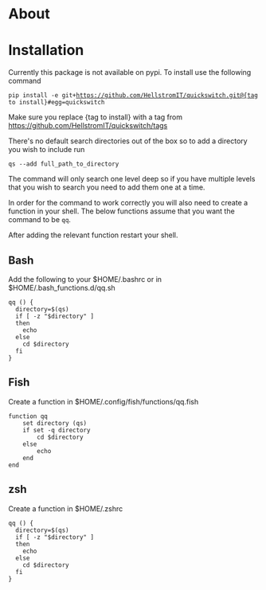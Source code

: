 # About

# Installation
Currently this package is not available on pypi. To install use the following command

<code>pip install -e git+https://github.com/HellstromIT/quickswitch.git@{tag to install}#egg=quickswitch</code>

Make sure you replace {tag to install} with a tag from https://github.com/HellstromIT/quickswitch/tags

There's no default search directories out of the box so to add a directory you wish to include run 

<code>qs --add full_path_to_directory</code>

The command will only search one level deep so if you have multiple levels that you wish to search you need to add them one at a time.

In order for the command to work correctly you will also need to create a function in your shell. The below functions assume that you want the command to be `qq`. 

After adding the relevant function restart your shell.

## Bash 
Add the following to your $HOME/.bashrc or in $HOME/.bash_functions.d/qq.sh

```
qq () {
  directory=$(qs)
  if [ -z "$directory" ]
  then
    echo
  else
    cd $directory
  fi
}
```

## Fish
Create a function in $HOME/.config/fish/functions/qq.fish

```
function qq
    set directory (qs)
    if set -q directory
        cd $directory
    else
        echo
    end
end
``` 

## zsh
Create a function in $HOME/.zshrc

```
qq () {
  directory=$(qs)
  if [ -z "$directory" ]
  then
    echo
  else
    cd $directory
  fi
}
```
